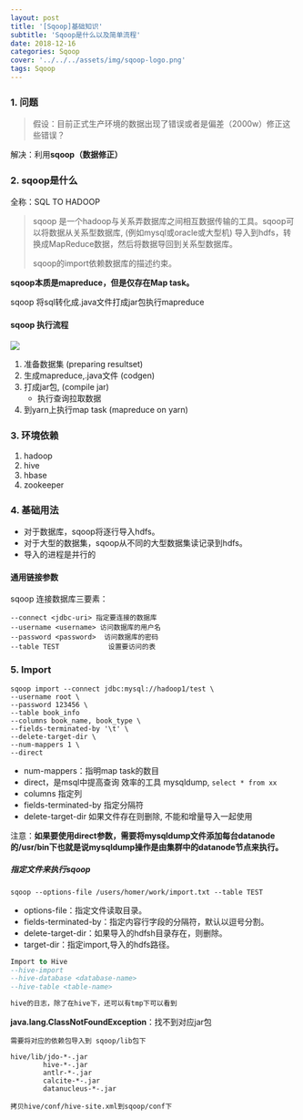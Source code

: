 ```yaml
---
layout: post
title: '[Sqoop]基础知识'
subtitle: 'Sqoop是什么以及简单流程'
date: 2018-12-16
categories: Sqoop
cover: '../../../assets/img/sqoop-logo.png'
tags: Sqoop
---
```


### 1. 问题

> 假设：目前正式生产环境的数据出现了错误或者是偏差（2000w）修正这些错误？    

解决：利用**sqoop（数据修正）**

### 2. sqoop是什么
全称：SQL TO HADOOP
> sqoop 是一个hadoop与关系弄数据库之间相互数据传输的工具。sqoop可以将数据从关系型数据库, (例如mysql或oracle或大型机) 导入到hdfs，转换成MapReduce数据，然后将数据导回到关系型数据库。  
>
> sqoop的import依赖数据库的描述约束。

**sqoop本质是mapreduce，但是仅存在Map task。**   

sqoop 将sql转化成.java文件打成jar包执行mapreduce

#### sqoop 执行流程
<img src='https://xlactive-1258062314.cos.ap-chengdu.myqcloud.com/sqoop%E5%A4%84%E7%90%86%E6%B5%81%E7%A8%8B.png' />

1. 准备数据集 (preparing resultset)
2. 生成mapreduce,.java文件 (codgen)
3. 打成jar包, (compile jar) 
    - 执行查询拉取数据
4. 到yarn上执行map task (mapreduce on yarn)

### 3. 环境依赖
1. hadoop
2. hive
3. hbase
4. zookeeper

### 4. 基础用法
- 对于数据库，sqoop将逐行导入hdfs。
- 对于大型的数据集，sqoop从不同的大型数据集读记录到hdfs。
- 导入的进程是并行的

#### 通用链接参数
sqoop 连接数据库三要素：
```shell
--connect <jdbc-uri> 指定要连接的数据库
--username <username> 访问数据库的用户名
--password <password>  访问数据库的密码
--table TEST			设置要访问的表
```

### 5. Import

```shell
sqoop import --connect jdbc:mysql://hadoop1/test \
--username root \
--password 123456 \
--table book_info
--columns book_name, book_type \
--fields-terminated-by '\t' \
--delete-target-dir \
--num-mappers 1 \
--direct
```
- num-mappers：指明map task的数目
- direct，是msql中提高查询 效率的工具 mysqldump, `select * from xx`
- columns 指定列
- fields-terminated-by 指定分隔符
- delete-target-dir  如果文件存在则删除, 不能和增量导入一起使用

注意：**如果要使用direct参数，需要将mysqldump文件添加每台datanode的/usr/bin下也就是说mysqldump操作是由集群中的datanode节点来执行。**   


##### 指定文件来执行sqoop
```
sqoop --options-file /users/homer/work/import.txt --table TEST  
```

- options-file：指定文件读取目录。
- fields-terminated-by：指定内容行字段的分隔符，默认以逗号分割。
- delete-target-dir：如果导入的hdfsh目录存在，则删除。
- target-dir：指定import,导入的hdfs路径。

```sql
Import to Hive
--hive-import
--hive-database <database-name>
--hive-table <table-name>

hive的日志，除了在hive下，还可以有tmp下可以看到
```

**java.lang.ClassNotFoundException**：找不到对应jar包  
```shell
需要将对应的依赖包导入到 sqoop/lib包下

hive/lib/jdo-*-.jar 
        hive-*-.jar
        antlr-*-.jar
		calcite-*-.jar
		datanucleus-*-.jar
		
拷贝hive/conf/hive-site.xml到sqoop/conf下
```

